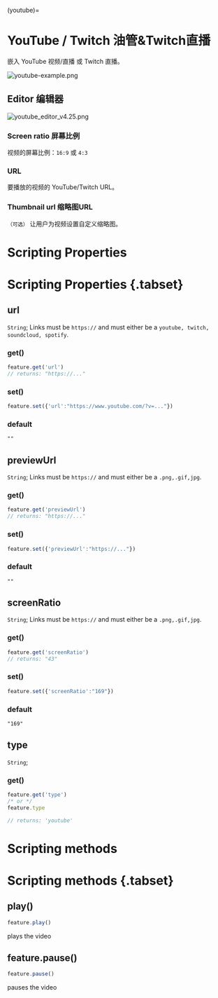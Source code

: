 (youtube)=
# YouTube / Twitch 油管&Twitch直播

嵌入 YouTube 视频/直播 或 Twitch 直播。

![youtube-example.png](https://wiki.cryptovoxels.com/youtube-example.png)

## Editor 编辑器

![youtube_editor_v4.25.png](https://wiki.cryptovoxels.com/youtube_editor_v4.25.png)

### Screen ratio 屏幕比例

视频的屏幕比例：`16:9` 或 `4:3`

### URL

要播放的视频的 YouTube/Twitch URL。

### Thumbnail url 缩略图URL

`（可选）` 让用户为视频设置自定义缩略图。

# Scripting Properties
# Scripting Properties {.tabset}
## url
`String`; Links must be `https://` and must either be a `youtube, twitch, soundcloud, spotify`.

### get()

```js
feature.get('url')
// returns: "https://..."
```

### set()

```js
feature.set({'url':"https://www.youtube.com/?v=..."})
```

### default

`""`

## previewUrl
`String`; Links must be `https://` and must either be a `.png,.gif,jpg`.

### get()

```js
feature.get('previewUrl')
// returns: "https://..."
```

### set()

```js
feature.set({'previewUrl':"https://..."})
```

### default

`""`

## screenRatio
`String`; Links must be `https://` and must either be a `.png,.gif,jpg`.

### get()

```js
feature.get('screenRatio')
// returns: "43"
```

### set()

```js
feature.set({'screenRatio':"169"})
```

### default

`"169"`

## type
`String`;

### get()

```js
feature.get('type')
/* or */
feature.type

// returns: 'youtube'
```

# Scripting methods
# Scripting methods {.tabset}

## play()

```js
feature.play()
```
plays the video

## feature.pause()
```js
feature.pause()
```
pauses the video